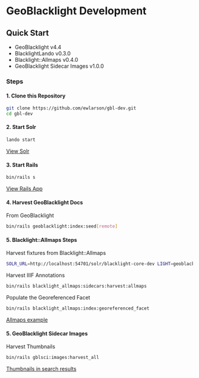 # GeoBlacklight Development

## Quick Start

* GeoBlacklight v4.4
* BlacklightLando v0.3.0
* Blacklight::Allmaps v0.4.0
* GeoBlacklight Sidecar Images v1.0.0

### Steps

#### 1. Clone this Repository

```bash
git clone https://github.com/ewlarson/gbl-dev.git
cd gbl-dev
```

#### 2. Start Solr

```bash
lando start
```

[View Solr](http://localhost:54701)

#### 3. Start Rails

```bash
bin/rails s
```

[View Rails App](http://localhost:3000)

#### 4. Harvest GeoBlacklight Docs

From GeoBlacklight

```bash
bin/rails geoblacklight:index:seed[remote]
```

#### 5. Blacklight::Allmaps Steps

Harvest fixtures from Blacklight::Allmaps

```bash
SOLR_URL=http://localhost:54701/solr/blacklight-core-dev LIGHT=geoblacklight bin/rails blacklight_allmaps:index:gbl_fixtures
```

Harvest IIIF Annotations

```bash
bin/rails blacklight_allmaps:sidecars:harvest:allmaps
```

Populate the Georeferenced Facet

```bash
bin/rails blacklight_allmaps:index:georeferenced_facet
```

[Allmaps example](http://localhost:3000/catalog/p16022coll230:360)

#### 5. GeoBlacklight Sidecar Images

Harvest Thumbnails

```bash
bin/rails gblsci:images:harvest_all
```

[Thumbnails in search results](http://localhost:3000/?search_field=all_fields)